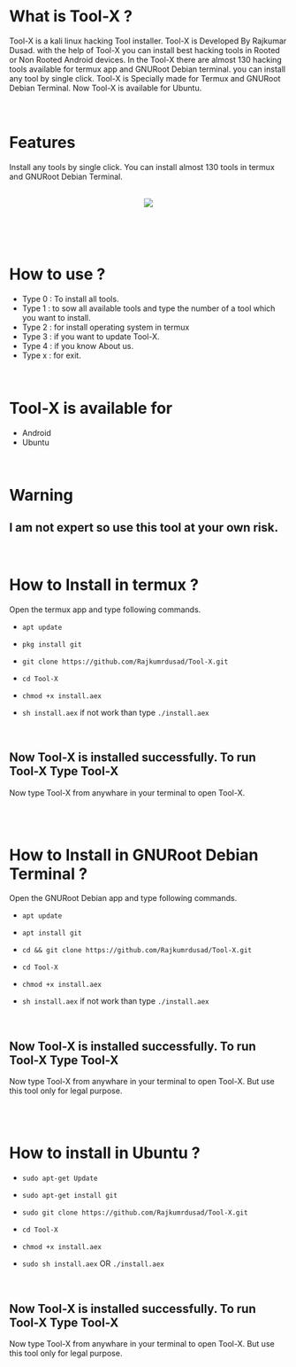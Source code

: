 
# What is Tool-X ?

Tool-X is a kali linux hacking Tool installer. Tool-X is Developed By Rajkumar Dusad. with the help of Tool-X you can install best hacking tools in Rooted or Non Rooted Android devices. In the Tool-X there are almost 130 hacking tools available for termux app and GNURoot Debian terminal. you can install any tool by single click. Tool-X is Specially made for Termux and GNURoot Debian Terminal. Now Tool-X is available for Ubuntu.
<br/><br/><br/>

# Features

Install any tools by single click. You can install almost 130 tools in termux and GNURoot Debian Terminal.
<br/></br>

<p align="center">
<img src="https://github.com/Rajkumrdusad/Tool-X/blob/master/.sc/Tool-X.jpg"/>
</p>

<br/><br/><br/>

# How to use ?

- Type 0 : To install all tools.
- Type 1 : to sow all available tools and type the number of a tool which you want to install.
- Type 2 : for install operating system in termux
- Type 3 : if you want to update Tool-X.
- Type 4 : if you know About us.
- Type x : for exit.

<br/>

# Tool-X is available for

* Android
* Ubuntu

<br/>

# Warning

## I am not expert so use this tool at your own risk.

<br/>

# How to Install in termux ?

Open the termux app and type following commands.

* `apt update`

* `pkg install git`

* `git clone https://github.com/Rajkumrdusad/Tool-X.git`

* `cd Tool-X`

* `chmod +x install.aex`

* `sh install.aex` if not work than type `./install.aex`

<br/>

## Now Tool-X is installed successfully. To run Tool-X Type Tool-X

Now type Tool-X from anywhare in your terminal to open Tool-X.

<br/><br/>

# How to Install in GNURoot Debian Terminal ?

Open the GNURoot Debian app and type following commands.

* `apt update`

* `apt install git`

* `cd && git clone https://github.com/Rajkumrdusad/Tool-X.git`

* `cd Tool-X`

* `chmod +x install.aex`

* `sh install.aex` if not work than type `./install.aex`

<br/>

## Now Tool-X is installed successfully. To run Tool-X Type Tool-X

Now type Tool-X from anywhare in your terminal to open Tool-X. But use this tool only for legal purpose.

<br/><br/>

# How to install in Ubuntu ?

* `sudo apt-get Update`

* `sudo apt-get install git`

* `sudo git clone https://github.com/Rajkumrdusad/Tool-X.git`

* `cd Tool-X`

* `chmod +x install.aex`

* `sudo sh install.aex` OR `./install.aex`

<br/>

## Now Tool-X is installed successfully. To run Tool-X Type Tool-X

Now type Tool-X from anywhare in your terminal to open Tool-X. But use this tool only for legal purpose.

<br/><br/>
